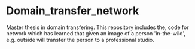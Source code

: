 # Domain_transfer_network
Master thesis in domain transfering. This repository includes the, code for network which has learned that given an image of a person 'in-the-wild', e.g. outside will transfer the person to a professional studio.
